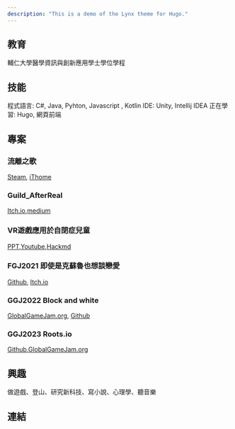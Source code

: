 ```yaml
---
description: "This is a demo of the Lynx theme for Hugo."
---
```


## 教育
輔仁大學醫學資訊與創新應用學士學位學程

## 技能
程式語言: C#, Java, Pyhton, Javascript , Kotlin
IDE: Unity, Intellij IDEA
正在學習: Hugo, 網頁前端

## 專案
### 流離之歌
[Steam](https://store.steampowered.com/app/2143620/_/),
[iThome](https://ithelp.ithome.com.tw/users/20151894/ironman/5750)

### Guild_AfterReal
[Itch.io](https://lulubearstudio.itch.io/guild-after-real),[medium](https://medium.com/%40LinXuan70245/guild-afterreal%25E7%25A8%258B%25E5%25BC%258F%25E6%25AA%25A2%25E8%25A8%258E-948067f6eb13)

### VR遊戲應用於自閉症兒童
[PPT](https://drive.google.com/file/d/1OK256iVtxHyRt2UZZ7OYECIJLQWiAQCe/view?usp=sharing),[Youtube](https://youtu.be/3mTxD3kLuDw),[Hackmd](https://hackmd.io/@vrforautism)

### FGJ2021 即使是克蘇魯也想談戀愛
[Github](https://github.com/rabbit99/FGJ2021), [Itch.io](https://itch.io/jam/faust-game-jam-2021/rate/1177642)

### GGJ2022 Block and white
[GlobalGameJam.org](https://globalgamejam.org/2022/games/blackandwhite-4), [Github](https://github.com/GooKu/GGJ2022_E)

### GGJ2023 Roots.io
[Github](https://github.com/jane901201/GGJ2023TeamB),[GlobalGameJam.org](https://globalgamejam.org/2023/games/rootsio-1)

## 興趣
做遊戲、登山、研究新科技、寫小說、心理學、聽音樂

## 連結